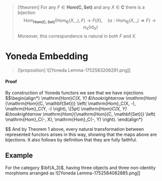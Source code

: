 >[!theorem] 
>For any $F \in \mathbf{Hom(C,Set)}$ and any $X \in \mathbf{C}$ there is a bijection $$\text{Hom}_{\mathbf{Hom(C,Set)}}(\text{Hom}_\mathbf{C}(X,\_), F) \to F(X), \quad (\alpha: \text{Hom}_\mathbf{C}(X,\_) \Rightarrow F) \to \alpha_X(\text{id}_X)$$
>Moreover, this correspondence is natural in both $F$ and $X$.


# Yoneda Embedding 

>[!proposition]
>![[Yoneda Lemma-1752583206291.png]]
#### Proof
By construction of Yoneda functors we see that we have injections 
$$\begin{align*}
\mathrm{Hom}_C(X, Y) &\hookrightarrow 
\mathrm{Hom}_{\mathrm{Hom}(C, \mathbf{Set})}
\left( \mathrm{Hom}_C(X, -), \mathrm{Hom}_C(Y, -) \right), \\[5pt]
\mathrm{Hom}_C(X, Y) &\hookrightarrow 
\mathrm{Hom}_{\mathrm{Hom}(C, \mathbf{Set})}
\left( \mathrm{Hom}_C(-, X), \mathrm{Hom}_C(-, Y) \right).
\end{align*}



$$
And by Theorem 1 above, every natural transformation between represented functors arises in this way, showing that the maps above are bijections. It also follows by definition that they are fully faithful.

## Example

For the category $\bf{A_3}$, having three objects and three non-identity morphisms arranged as 
![[Yoneda Lemma-1752584082885.png]]

